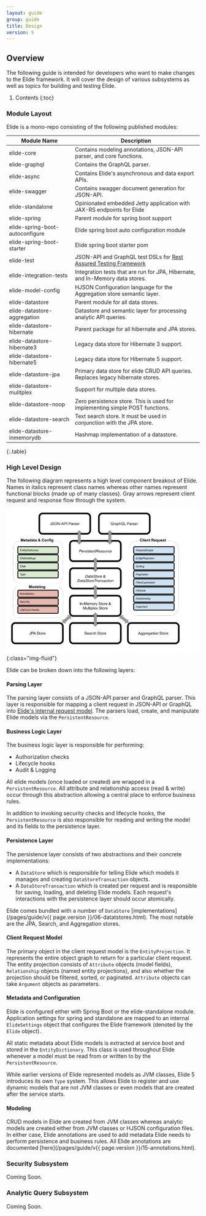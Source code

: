 ```yaml
---
layout: guide
group: guide
title: Design
version: 5
---
```


## Overview
The following guide is intended for developers who want to make changes to the Elide framework.  It will cover the design of various subsystems as well as topics for building and testing Elide.

1. Contents
{:toc}

### Module Layout

Elide is a mono-repo consisting of the following published modules:

| Module Name                     | Description                                                                      |
|---------------------------------|----------------------------------------------------------------------------------|
| elide-core                      | Contains modeling annotations, JSON-API parser, and core functions.              |
| elide-graphql                   | Contains the GraphQL parser.                                                     |
| elide-async                     | Contains Elide's asynchronous and data export APIs.                               |
| elide-swagger                   | Contains swagger document generation for JSON-API.                               |
| elide-standalone                | Opinionated embedded Jetty application with JAX-RS endpoints for Elide           |      
| elide-spring                    | Parent module for spring boot support                                            |      
| elide-spring-boot-autoconfigure | Elide spring boot auto configuration module                                      |
| elide-spring-boot-starter       | Elide spring boot starter pom                                                    |
| elide-test                      | JSON-API and GraphQL test DSLs for [Rest Assured Testing Framework](https://rest-assured.io/) |
| elide-integration-tests         | Integration tests that are run for JPA, Hibernate, and In-Memory data stores.    |
| elide-model-config              | HJSON Configuration language for the Aggregation store semantic layer.           |
| elide-datastore                 | Parent module for all data stores.                                               |
| elide-datastore-aggregation     | Datastore and semantic layer for processing analytic API queries.                |
| elide-datastore-hibernate       | Parent package for all hibernate and JPA stores.                                 |
| elide-datastore-hibernate3      | Legacy data store for Hibernate 3 support.                                       |
| elide-datastore-hibernate5      | Legacy data store for Hibernate 5 support.                                       |
| elide-datastore-jpa             | Primary data store for elide CRUD API queries.  Replaces legacy hibernate stores. |
| elide-datastore-mulitplex       | Support for multiple data stores.                                                |
| elide-datastore-noop            | Zero persistence store.  This is used for implementing simple POST functions.    |
| elide-datastore-search          | Text search store.  It must be used in conjunction with the JPA store.           |
| elide-datastore-inmemorydb      | Hashmap implementation of a datastore.                                           |
{:.table}
           
### High Level Design

The following diagram represents a high level component breakout of Elide.  Names in italics represent class names whereas other names represent functional blocks (made up of many classes).  Gray arrows represent client request and response flow through the system.  

![High Level Design](/assets/images/high_level_design.png){:class="img-fluid"}

Elide can be broken down into the following layers:

#### Parsing Layer

The parsing layer consists of a JSON-API parser and GraphQL parser.  This layer is responsible for mapping a client request in JSON-API or GraphQL into [Elide's internal request model](#client-request-model).  The parsers load, create, and manipulate Elide models via the `PersistentResource`.  

#### Business Logic Layer

The business logic layer is responsible for performing:
 - Authorization checks
 - Lifecycle hooks
 - Audit & Logging

All elide models (once loaded or created) are wrapped in a `PersistentResource`.  All attribute and relationship access (read & write) occur through this abstraction allowing a central place to enforce business rules.

In addition to invoking security checks and lifecycle hooks, the `PersistentResource` is also responsible for reading and writing the model and its fields to the persistence layer.

#### Persistence Layer

The persistence layer consists of two abstractions and their concrete implementations:

 - A `DataStore` which is responsible for telling Elide which models it manages and creating `DataStoreTransaction` objects.
 - A `DataStoreTransaction` which is created per request and is responsible for saving, loading, and deleting Elide models.   Each request's interactions with the persistence layer should occur atomically. 

Elide comes bundled with a number of `DataStore` [implementations](/pages/guide/v{{ page.version }}/06-datatstores.html).  The most notable are the JPA, Search, and Aggregation stores.

#### Client Request Model

The primary object in the client request model is the `EntityProjection`.  It represents the entire object graph to return for a particular client request.  The entity projection consists of `Attribute` objects (model fields), `Relationship` objects (named entity projections), and also whether the projection should be filtered, sorted, or paginated.  `Attribute` objects can take `Argument` objects as parameters.

#### Metadata and Configuration

Elide is configured either with Spring Boot or the elide-standalone module.  Application settings for spring and standalone are mapped to an internal `ElideSettings` object that configures the Elide framework (denoted by the `Elide` object).   

All static metadata about Elide models is extracted at service boot and stored in the `EntityDictionary`.  This class is used throughout Elide whenever a model must be read from or written to by the `PersistentResource`.

While earlier versions of Elide represented models as JVM classes, Elide 5 introduces its own `Type` system.  This allows Elide to register and use dynamic models that are not JVM classes or even models that are created after the service starts.

#### Modeling

CRUD models in Elide are created from JVM classes whereas analytic models are created either from JVM classes or HJSON configuration files.  In either case, Elide annotations are used to add metadata Elide needs to perform persistence and business rules.  All Elide annotations are documented [here](/pages/guide/v{{ page.version }}/15-annotations.html).

### Security Subsystem

Coming Soon.

### Analytic Query Subsystem

Coming Soon.
